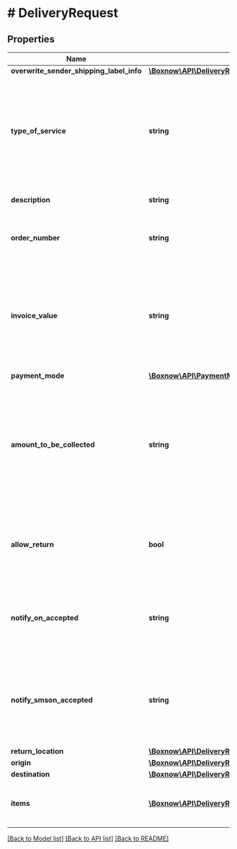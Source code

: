 # # DeliveryRequest

## Properties

Name | Type | Description | Notes
------------ | ------------- | ------------- | -------------
**overwrite_sender_shipping_label_info** | [**\Boxnow\API\DeliveryRequestOverwriteSenderShippingLabelInfo**](DeliveryRequestOverwriteSenderShippingLabelInfo.md) |  | [optional]
**type_of_service** | **string** | Type of delivery service. You may not be eligible to use all types of service, contact support for further information. | [optional] [default to 'same-day']
**description** | **string** | This is the description of the order. | [optional]
**order_number** | **string** | Unique order reference number in Your system |
**invoice_value** | **string** | Total value of the order. Must only contain numbers with no more than one decimal point and exactly 2 decimal places. |
**payment_mode** | [**\Boxnow\API\PaymentMode**](PaymentMode.md) |  |
**amount_to_be_collected** | **string** | COD amount for COD payment mode. Must only contain numbers with no more than one decimal point and exactly 2 decimal places. |
**allow_return** | **bool** | If true, client will be able to return the goods the same way he received it. | [optional] [default to false]
**notify_on_accepted** | **string** | If set, we send a notification to this email when we accepted the order to our system. | [optional]
**notify_smson_accepted** | **string** | Phone number in international format. If set, we send a sms notification to this phone number. | [optional]
**return_location** | [**\Boxnow\API\DeliveryRequestReturnLocation**](DeliveryRequestReturnLocation.md) |  | [optional]
**origin** | [**\Boxnow\API\DeliveryRequestOrigin**](DeliveryRequestOrigin.md) |  |
**destination** | [**\Boxnow\API\DeliveryRequestDestination**](DeliveryRequestDestination.md) |  |
**items** | [**\Boxnow\API\DeliveryRequestItemsInner[]**](DeliveryRequestItemsInner.md) | List of parcels you want to send via BoxNow. |

[[Back to Model list]](../../README.md#models) [[Back to API list]](../../README.md#endpoints) [[Back to README]](../../README.md)
